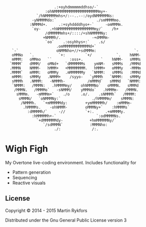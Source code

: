                           .:+oyhdmmmmmddhso/-`                         
                      :ohNMMMMMMMMMMMMMMMMMMMMmy+-                     
                  `/hNMMMMMmhs+/:--..--:/oydNMMMMMNs:                  
                -yNMMMMdo:`                  ./smMMMMmo.               
               :NMMMd+.     .:+syhddddhyo+-`     -omMMMm.              
                `oy-    .+hNMMMMMMMMMMMMMMMMmy/`    /h+                
                      /dMMMMMmhs+/::::/+shNMMMMNy:                     
                     +NMMMh/.              -+dMMMm-                    
                      `oo`    .:osyhhys+:`    .s/                      
                           .omMMMMMMMMMMMMd+`                          
       `-`                 oNMMNho+//+sdMMMm:                 `-       
       oMMNo   `.           `+:         `+/           `.    hNMM-      
       mMMM:   oMMmo   ``        :oss+.        `    hNMM-   sMMMs      
      `MMMM`   dMMM/   oMNd+   `dMMMMMMs    ymNM-   sMMMs   /MMMd      
      .MMMN    NMMM-   hMMM+   +MMMMMMMM.   hMMM+   oMMMy   -MMMm      
      .MMMM`   mMMM:   oMMMy   .mMMMMMMy   `NMMM:   sMMMs   :MMMd      
       mMMM:   sMMMy   .NMMM+    /syyo-   `yMMMh   `NMMM:   sMMMy      
       sMMMh   .NMMM:   -NMMMh-          /mMMMd`   sMMMd   `NMMM:      
       `NMMM:   /MMMN:   .hMMMMmy/    ohNMMMNo`   oMMMN.   sMMMd       
        /MMMN.   /MMMMo`   -sNMMM/    yMMMdo`   .hMMMm-   /MMMN.       
         sMMMm.   -mMMMm+`    ./o     .o/.    .sNMMMh`   /MMMM:        
          sMMMN/   `oNMMMNy:`              ./hMMMMm/    sMMMN:         
           /NMMMh.   `+mMMMMMdy:        +ymMMMMMh/    :mMMMm-          
            .hMMMMs.    -ohNMMM-        oMMMNy+`    :hMMMMs`           
              :dMMMMh/`     -//         `+:.     .+mMMMMy.             
                :hMMMMMh+-`                  `:odMMMMNs.               
                  `+dMMMMMMdy-            +hmMMMMMNy/`                 
                     `/sdMMMN`            :MMMNho:                     
                          ./:              /:.                         

# Wigh Figh

My Overtone live-coding environment.
Includes functionality for
* Pattern generation
* Sequencing
* Reactive visuals

## License

Copyright © 2014 - 2015 Martin Rykfors

Distributed under the Gnu General Public License version 3

